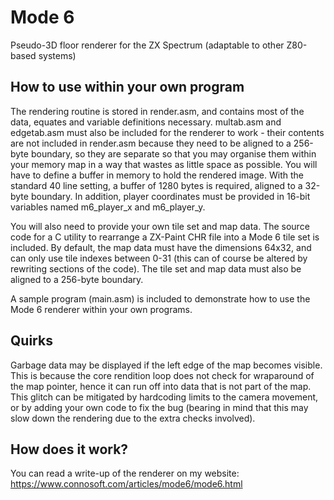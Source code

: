 # Mode 6
Pseudo-3D floor renderer for the ZX Spectrum (adaptable to other Z80-based systems)

## How to use within your own program
The rendering routine is stored in render.asm, and contains most of the data, equates and variable definitions necessary. multab.asm and edgetab.asm must also be included for the renderer to work - their contents are not included in render.asm because they need to be aligned to a 256-byte boundary, so they are separate so that you may organise them within your memory map in a way that wastes as little space as possible. You will have to define a buffer in memory to hold the rendered image. With the standard 40 line setting, a buffer of 1280 bytes is required, aligned to a 32-byte boundary. In addition, player coordinates must be provided in 16-bit variables named m6_player_x and m6_player_y.

You will also need to provide your own tile set and map data. The source code for a C utility to rearrange a ZX-Paint CHR file into a Mode 6 tile set is included. By default, the map data must have the dimensions 64x32, and can only use tile indexes between 0-31 (this can of course be altered by rewriting sections of the code). The tile set and map data must also be aligned to a 256-byte boundary.

A sample program (main.asm) is included to demonstrate how to use the Mode 6 renderer within your own programs.

## Quirks
Garbage data may be displayed if the left edge of the map becomes visible. This is because the core rendition loop does not check for wraparound of the map pointer, hence it can run off into data that is not part of the map. This glitch can be mitigated by hardcoding limits to the camera movement, or by adding your own code to fix the bug (bearing in mind that this may slow down the rendering due to the extra checks involved).

## How does it work?
You can read a write-up of the renderer on my website: https://www.connosoft.com/articles/mode6/mode6.html
